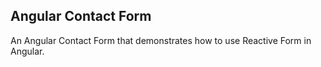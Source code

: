 ## Angular Contact Form

An Angular Contact Form that demonstrates how to use Reactive Form in Angular.
